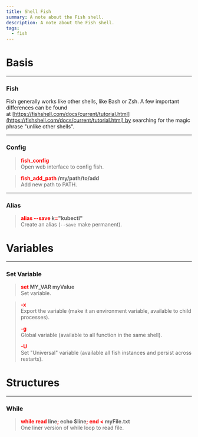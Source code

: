 ```yaml
---
title: Shell Fish
summary: A note about the Fish shell.
description: A note about the Fish shell.
tags:
  - fish
---
```


# Basis

---

### Fish

Fish generally works like other shells, like Bash or Zsh. 
A few important differences can be found at [https://fishshell.com/docs/current/tutorial.html](https://fishshell.com/docs/current/tutorial.html) by searching for the magic phrase "unlike other shells".

---

### Config

 > 
 > **<font color=red>fish_config</font>**</br>
 > Open web interface to config fish.

 > 
 > **<font color=red>fish_add_path</font> /my/path/to/add**</br>
 > Add new path to PATH.

---

### Alias

 > 
 > **<font color=red>alias --save</font> k<font color=red>=</font>"kubectl"**</br>
 > Create an alias (`--save` make permanent).

# Variables

---

### Set Variable

 > 
 > **<font color=red>set</font> MY_VAR myValue**</br>
 > Set variable.

 > 
 > **<font color=red>-x</font>**</br>
 > Export the variable (make it an environment variable, available to child processes).
 > 
 > **<font color=red>-g</font>**</br>
 > Global variable (available to all function in the same shell).
 > 
 > **<font color=red>-U</font>**</br>
 > Set "Universal" variable (available all fish instances and persist across restarts).

# Structures

---

### While

 > 
 > **<font color=red>while read</font> line<font color=red>;</font> echo $line<font color=red>; end \<</font> myFile.txt**</br>
 > One liner version of while loop to read file.
